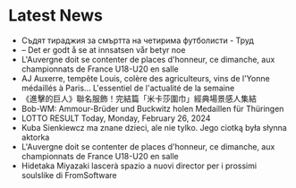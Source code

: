 # Latest News
-  Съдят тираджия за смъртта на четирима футболисти - Труд
-  – Det er godt å se at innsatsen vår betyr noe
-  L'Auvergne doit se contenter de places d'honneur, ce dimanche, aux championnats de France U18-U20 en salle
-  AJ Auxerre, tempête Louis, colère des agriculteurs, vins de l'Yonne médaillés à Paris... L'essentiel de l'actualité de la semaine
-  《進擊的巨人》聯名服飾！完結篇「米卡莎圍巾」經典場景感人集結
-  Bob-WM: Ammour-Brüder und Buckwitz holen Medaillen für Thüringen
-  LOTTO RESULT Today, Monday, February 26, 2024
-  Kuba Sienkiewcz ma znane dzieci, ale nie tylko. Jego ciotką była słynna aktorka
-  L'Auvergne doit se contenter de places d'honneur, ce dimanche, aux championnats de France U18-U20 en salle
-  Hidetaka Miyazaki lascerà spazio a nuovi director per i prossimi soulslike di FromSoftware

